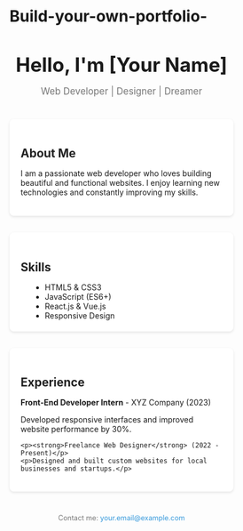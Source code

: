 # Build-your-own-portfolio-
<!DOCTYPE html>
<html lang="en">
<head>
  <meta charset="UTF-8">
  <meta name="viewport" content="width=device-width, initial-scale=1">
  <title>My Portfolio</title>
  <style>
    * {
      margin: 0;
      padding: 0;
      box-sizing: border-box;
    }

    body {
      font-family: 'Arial', sans-serif;
      line-height: 1.6;
      background-color: #f0f2f5;
      color: #333;
      padding: 20px;
    }

    header {
      text-align: center;
      margin-bottom: 40px;
    }

    header h1 {
      font-size: 2.5em;
      margin-bottom: 10px;
    }

    header p {
      font-size: 1.2em;
      color: #777;
    }

    section {
      margin-bottom: 30px;
      background: #fff;
      padding: 20px;
      border-radius: 8px;
      box-shadow: 0 2px 5px rgba(0,0,0,0.1);
    }

    section h2 {
      margin-bottom: 15px;
      color: #222;
    }

    ul {
      list-style-type: disc;
      margin-left: 20px;
    }

    footer {
      text-align: center;
      margin-top: 40px;
      font-size: 0.9em;
      color: #777;
    }

    a {
      color: #3498db;
      text-decoration: none;
    }

    a:hover {
      text-decoration: underline;
    }
  </style>
</head>
<body>

  <header>
    <h1>Hello, I'm [Your Name]</h1>
    <p>Web Developer | Designer | Dreamer</p>
  </header>

  <section id="about">
    <h2>About Me</h2>
    <p>I am a passionate web developer who loves building beautiful and functional websites. I enjoy learning new technologies and constantly improving my skills.</p>
  </section>

  <section id="skills">
    <h2>Skills</h2>
    <ul>
      <li>HTML5 & CSS3</li>
      <li>JavaScript (ES6+)</li>
      <li>React.js & Vue.js</li>
      <li>Responsive Design</li>
    </ul>
  </section>

  <section id="experience">
    <h2>Experience</h2>
    <p><strong>Front-End Developer Intern</strong> - XYZ Company (2023)</p>
    <p>Developed responsive interfaces and improved website performance by 30%.</p>

    <p><strong>Freelance Web Designer</strong> (2022 - Present)</p>
    <p>Designed and built custom websites for local businesses and startups.</p>
  </section>

  <footer>
    <p>Contact me: <a href="mailto:your.email@example.com">your.email@example.com</a></p>
  </footer>

</body>
</html>
